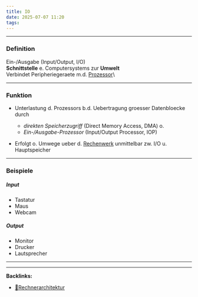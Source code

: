 ```yaml
---
title: IO
date: 2025-07-07 11:20
tags: 
---
```


----

### Definition 
Ein-/Ausgabe (Input/Output, I/O)\
**Schnittstelle** e. Computersystems zur **Umwelt**\
Verbindet Peripheriegeraete m.d. [Prozessor](prozessor)\

---

### Funktion
- Unterlastung d. Prozessors b.d. Uebertragung groesser Datenbloecke durch 
  - *direkten Speicherzugriff* (Direct Memory Access, DMA) o.
  - *Ein-/Ausgabe-Prozessor* (Input/Output Processor, IOP)

- Erfolgt o. Umwege ueber d. [Rechenwerk](rechenwerk) unmittelbar zw. I/O u. Hauptspeicher

---

### Beispiele 
##### Input
- Tastatur
- Maus
- Webcam

##### Output
- Monitor 
- Drucker
- Lautsprecher




----

----
**Backlinks:**
- [📂Rechnerarchitektur](/📁Rechnerarchitektur)
